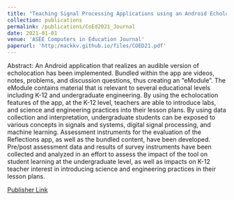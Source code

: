 ```yaml
---
title: "Teaching Signal Processing Applications using an Android Echolocation App"
collection: publications
permalink: /publications/CoEd2021_Journal
date: 2021-01-01
venue: 'ASEE Computers in Education Journal'
paperurl: 'http:/mackkv.github.io/files/COED21.pdf'
---
```


Abstract: An Android application that realizes an audible version of echolocation has been implemented. Bundled within the app are videos, notes, problems, and discussion questions, thus creating an “eModule”. The eModule contains material that is relevant to several educational levels including K-12 and undergraduate engineering. By using the echolocation features of the app, at the K-12 level, teachers are able to introduce labs, and science and engineering practices into their lesson plans. By using data collection and interpretation, undergraduate students can be exposed to various concepts in signals and systems, digital signal processing, and machine learning. Assessment instruments for the evaluation of the Reflections app, as well as the bundled content, have been developed. Pre/post assessment data and results of survey instruments have been collected and analyzed in an effort to assess the impact of the tool on student learning at the undergraduate level, as well as impacts on K-12 teacher interest in introducing science and engineering practices in their lesson plans.  

[Publisher Link](https://coed.asee.org/2021/03/31/teaching-signal-processing-applications-using-an-android-echolocation-app/)
